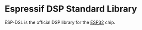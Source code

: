 # Espressif DSP Standard Library

ESP-DSL is the official DSP library for the [ESP32](https://espressif.com/en/products/hardware/esp32/overview) chip.

